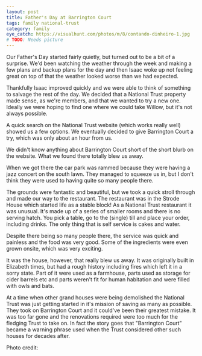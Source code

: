 ```yaml
---
layout: post
title: Father's Day at Barrington Court
tags: family national-trust 
category: family
eye_catch: https://visualhunt.com/photos/m/8/contando-dinheiro-1.jpg
# TODO: Needs picture
---
```


Our Father's Day started fairly quietly, but turned out to be a bit of a surprise. We'd been watching the weather through the week and making a few plans and backup plans for the day and then Isaac woke up not feeling great on top of that the weather looked worse than we had expected.

Thankfully Isaac improved quickly and we were able to think of something to salvage the rest of the day. We decided that a National Trust property made sense, as we're members, and that we wanted to try a new one. Ideally we were hoping to find one where we could take Willow, but it's not always possible.

A quick search on the National Trust website (which works really well) showed us a few options. We eventually decided to give Barrington Court a try, which was only about an hour from us.

<!--more-->

We didn't know anything about Barrington Court short of the short blurb on the website. What we found there totally blew us away.

When we got there the car park was rammed because they were having a jazz concert on the south lawn. They managed to squeeze us in, but I don't think they were used to having quite so many people there.

The grounds were fantastic and beautiful, but we took a quick stroll through and made our way to the restaurant. The restaurant was in the Strode House which started life as a stable block! As a National Trust restaurant it was unusual. It's made up of a series of smaller rooms and there is no serving hatch. You pick a table, go to the (single) till and place your order, including drinks. The only thing that is self service is cakes and water.

Despite there being so many people there, the service was quick and painless and the food was very good. Some of the ingredients were even grown onsite, which was very exciting.

It was the house, however, that really blew us away. It was originally built in Elizabeth times, but had a rough history including fires which left it in a sorry state. Part of it were used as a farmhouse, parts used as storage for cider barrels etc and parts weren't fit for human habitation and were filled with owls and bats.

At a time when other grand houses were being demolished the National Trust was just getting started in it's mission of saving as many as possible. They took on Barrington Court and it could've been their greatest mistake. It was too far gone and the renovations required were too much for the fledging Trust to take on. In fact the story goes that "Barrington Court" became a warning phrase used when the Trust considered other such houses for decades after.

Photo credit: